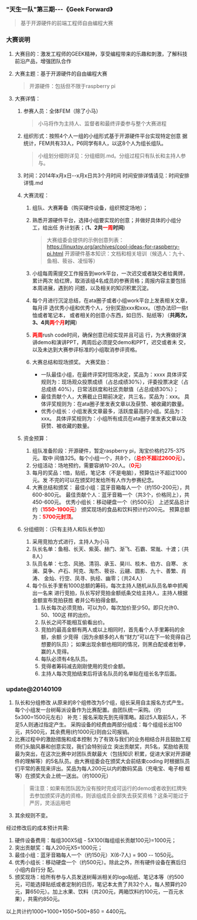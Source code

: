### "天生一队"第三期---《Geek Forward》

> 基于开源硬件的前端工程师自由编程大赛

### 大赛说明
1.  大赛目的：激发工程师的GEEK精神，享受编程带来的乐趣和刺激，了解科技前沿产品，增强团队合作
2.  大赛主题：基于开源硬件的自由编程大赛

    > 开源硬件：包括但不限于raspberry pi

3.  大赛详情：
    1.  参赛人员：全体FEM（除了小马）

        > 小马将作为主持人、监督者和最终评委参与整个大赛进程

    2.  组织形式：按照4个人一组的小组形式基于开源硬件平台实现特定创意
        据统计，FEM共有33人，P6同学有8人，以这8个人为组长组队。

        >小组划分细则详见：分组细则.md。分组过程只有队长和主持人参与。

    3.  时间：2014年x月x日--x月x日共3个月时间
        时间安排详情请见：时间安排详情.md

    4.  大赛流程：
        1.  组队、大赛筹备（购买硬件设备，组织预定场地）；
        2.  熟悉开源硬件平台，选择小组要实现的创意；并做好具体的小组分工，给出任
            务计划表；(**1、2共<b style="color:red">一周</b>时间**)
            
            >  大赛组委会提供的示例创意列表：<https://linuxtoy.org/archives/cool-ideas-for-raspberry-pi.html>
            >  开源硬件基本知识：文档和相关培训（候选人：九十、鱼相、筱谷、凌恒等）

        3.  小组每周需提交工作报告到work平台，一次迟交或者缺交者给黄牌，累计两次
            给红牌，取消该组4名成员的参赛资格；周报内容主要包括本周进展，遇到的
            问题，以及相关的知识积累沉淀。
        4.  每个月进行沉淀总结，在ata圈子或者小组work平台上发表相关文章，每月评
            选优秀小组和优秀个人，分别奖励xxx和xxx。（想办法印一些t恤或者笔记本，
            或者相关的创意小东西，如日历、贴纸等）（**共两次，3、4共<b style="color:red">两个月</b>时间**）
        5.  <b style="color:red">两周</b>rush code时间，确保创意已经实现并且可运
            行，为大赛做好演讲demo和演讲PPT，两周后必须提交demo和PPT，迟交或者未
            交，以及未达到大赛参评标准的小组取消参评资格。
        6.  大赛总结和现场颁奖。
            大赛奖励：
              * 一队最佳小组，在最终评奖时现场决定，奖品为：xxxx
                具体评奖规则为：现场观众投票成绩（占总成绩30%），评委投票决定（占总成绩
                40%），日常活跃度和社区贡献值（占总成绩30%）；
              * 最佳贡献个人，大赛截止日期前决定，共三名，奖品为：xxx。
                具体评奖规则为：在ata圈子里发表文章以及获赞、被收藏的数量。
              * 优秀小组长：小组发表文章最多，活跃度最高的小组。奖品为：xxx。
                具体评奖规则为：小组所有成员在ata圈子里发表文章以及获赞、被收藏的数量。
        
    5.  资金预算：
        1.  组队准备阶段：开源硬件，暂定raspberry pi，淘宝价格约275-375元。取中
            间值325。每个小组一个，共8个，（<b style="color:red">总价不超过2600元</b>）。
        2.  分组活动：场地预约，需要容纳10-20人。（<b style="color:red">0元</b>）
        3.  每月的奖品：t恤，贴纸，笔记本（不是电脑），预算估计不超过1000元。发
            不完的可以在颁奖时发给所有人作为参赛纪念。
        4.  大赛总结和颁奖：
              最佳小组：蓝牙音箱每人一个（约150-200元），共600-800元。
              最佳贡献个人：蓝牙音箱一个（共3个，价格同上），共450-600元。
              优秀小组长：移动硬盘一个（约500元）
              上述奖品总计约（<b style="color:red">1550-1900元</b>）
              颁奖现场的食品和饮料预计约200元。
        预算总额为：<b style="color:red">5700元封顶</b>。

    6.  分组细则：（只有主持人和队长参加）
        1.  采用竞拍方式进行，主持人为小马
          1.  队长名单：鱼相、长天、紫英、赫门、渐飞、石霸、常胤、十渡；（共8人）
          2.  队员名单：七念、风驰、清羽、承玉、昊川、棪木、伯方、自寒、
              水澜、莫争、卢石、阿克、淘杰、筱谷、云翮、圆影、九十、善繁、肖涛、
              金灿、行空、凤寻、执经、幽零；（共24人）
        2.  每个队长手里有1000总额的筹码，每次主持人随机从队员名单中抓阄出一名来
            进行竞拍，队长写好竞拍金额纸条交给主持人，主持人根据金额宣布竞拍获胜
            者并公布拍得金额。
            1.  队长每次必须竞拍，可以为0，每次加价至少50。即只允许0、50、100这
                样的出价。
            2.  队长之间不能相互偷看出价。
            3.  竞拍的最高金额有两人或以上相同时，首先看个人手里筹码的余额，余额
                少竞得（因为余额多的人有“财力”可以在下一轮竞得自己想要的队员）；
                如果出现余额也相同的情况，则黑白配或者划拳，赢的人竞得。
            4.  每队必须有4名队员。
            5.  竞得者筹码减去刚刚使用的竞价金额。
            6.  主持人每次竞拍结束后将该名队员的名单贴在组长名字后面。

<p style="display: none">
### 清羽给的意见
需要优化，再强调下技术上的点，颁奖怎么做得好玩，和业务的结合，有哪些好的创意可以用树莓派实现等等。
</p>

### update@20140109
1.  队长和分组修改
    从原来的8个组修改为5个组，组长采用自主报名方式产生。
    每个小组发一台树莓派设备作为比赛配置。由团队统一采购。（约5x300=1500元左右）
    补充：报名采取先到先得策略。超过5人取前5人，不足5人则通过指定产生。
    采购设备的经费由两部分组成：每个组组长出100元，共500元，其余费用(约1000元)则由公司报销。
2.  比赛过程中的激励措施和成本控制
    为了有效与我们的业务相结合并且鼓励工程师们头脑风暴和创意实现，我们会特别设立
    突出贡献奖，共5名，奖励给表现最为突出，在这次比赛中对团队贡献最大（包括知识
    积累，促进大家对开源硬件的理解等）的5名队员。由大赛组委会在颁奖大会前结束coding
    时根据队员们平常的表现来评出。奖品为每人200元以内的数码奖品（充电宝、电子相
    框等）在颁奖大会上统一送出。（约1000元）
	>	需注意：如果有团队因为没有按时完成可运行的demo或者收到红牌失去参加颁奖评选的资格，则该组成员全部失去获奖资格？这条可能过于严厉，灵活运用吧
3.  其余规则不变。


经过修改后的成本预计共需:
  1.  硬件设备费用：每组300X5组 - 5X100(每组组长贡献100元)=1000元；
  2.  突出贡献奖：每人200元X5=1000元；
  3.  最佳小组：蓝牙音箱每人一个（约150元）X(6-7人) = 900 -- 1050元。
  4.  优秀小组长：移动硬盘一个（约500元）。除此之外，所有硬件设备在赛后归小组内自行分
配。
  4.  颁奖现场：给所有参与人员发送树莓派相关的logo贴纸、笔记本等（约500元，可能选择贴纸或者定制的日历，笔记本太贵了共32个人，每人预算约20元，算650元）。加上水果、饮料（共200元，两箱饮料约100元，一百元水果），共需约850元。
      
以上共计约1000+1000+1050+500+850 = 4400元。
